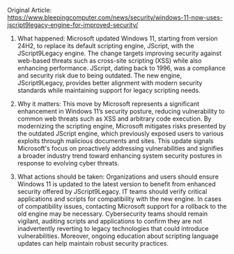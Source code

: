 Original Article: https://www.bleepingcomputer.com/news/security/windows-11-now-uses-jscript9legacy-engine-for-improved-security/

1) What happened:
Microsoft updated Windows 11, starting from version 24H2, to replace its default scripting engine, JScript, with the JScript9Legacy engine. The change targets improving security against web-based threats such as cross-site scripting (XSS) while also enhancing performance. JScript, dating back to 1996, was a compliance and security risk due to being outdated. The new engine, JScript9Legacy, provides better alignment with modern security standards while maintaining support for legacy scripting needs.

2) Why it matters:
This move by Microsoft represents a significant enhancement in Windows 11’s security posture, reducing vulnerability to common web threats such as XSS and arbitrary code execution. By modernizing the scripting engine, Microsoft mitigates risks presented by the outdated JScript engine, which previously exposed users to various exploits through malicious documents and sites. This update signals Microsoft's focus on proactively addressing vulnerabilities and signifies a broader industry trend toward enhancing system security postures in response to evolving cyber threats.

3) What actions should be taken:
Organizations and users should ensure Windows 11 is updated to the latest version to benefit from enhanced security offered by JScript9Legacy. IT teams should verify critical applications and scripts for compatibility with the new engine. In cases of compatibility issues, contacting Microsoft support for a rollback to the old engine may be necessary. Cybersecurity teams should remain vigilant, auditing scripts and applications to confirm they are not inadvertently reverting to legacy technologies that could introduce vulnerabilities. Moreover, ongoing education about scripting language updates can help maintain robust security practices.